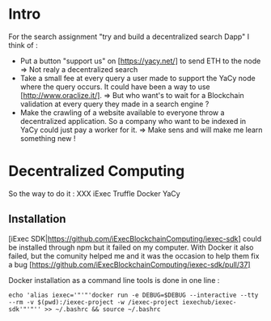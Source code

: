 # Intro

For the search assignment "try and build a decentralized search Dapp" I think of :
- Put a button "support us" on [https://yacy.net/] to send ETH to the node => Not realy a decentralized search
- Take a small fee at every query a user made to support the YaCy node where the query occurs. It could have been a way to use [http://www.oraclize.it/]. => But who want's to wait for a Blockchain validation at every query they made in a search engine ?
- Make the crawling of a website available to everyone throw a decentralized application. So a company who want to be indexed in YaCy could just pay a worker for it. => Make sens and will make me learn something new !

# Decentralized Computing

So the way to do it :
XXX iExec Truffle Docker YaCy

## Installation

[iExec SDK|https://github.com/iExecBlockchainComputing/iexec-sdk] could be installed through npm but it failed on my computer.
With Docker it also failed, but the comunity helped me and it was the occasion to help them fix a bug [https://github.com/iExecBlockchainComputing/iexec-sdk/pull/37]

Docker installation as a command line tools is done in one line :
```
echo 'alias iexec='"'"'docker run -e DEBUG=$DEBUG --interactive --tty --rm -v $(pwd):/iexec-project -w /iexec-project iexechub/iexec-sdk'"'"'' >> ~/.bashrc && source ~/.bashrc

```

```
